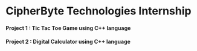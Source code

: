 # CipherByte Technologies Internship

#### Project 1 :   Tic Tac Toe Game using C++ language
  

#### Project 2 : Digital Calculator using C++ language

  
